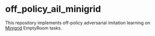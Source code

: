 # off_policy_ail_minigrid
This repository implements off-policy adversarial imitation learning on [Minigrid](https://github.com/Farama-Foundation/Minigrid) EmptyRoom tasks.
